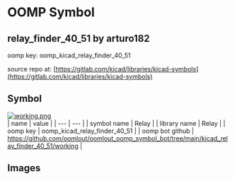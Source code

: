 # OOMP Symbol  
## relay_finder_40_51  by arturo182  
  
oomp key: oomp_kicad_relay_finder_40_51  
  
source repo at: [https://gitlab.com/kicad/libraries/kicad-symbols](https://gitlab.com/kicad/libraries/kicad-symbols)  
## Symbol  
  
[![working.png](working_600.png)](working.png)  
| name | value | 
| --- | --- | 
| symbol name | Relay | 
| library name | Relay | 
| oomp key | oomp_kicad_relay_finder_40_51 | 
| oomp bot github | https://github.com/oomlout/oomlout_oomp_symbol_bot/tree/main/kicad_relay_finder_40_51/working | 
## Images  
